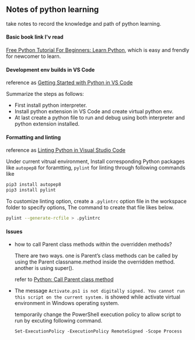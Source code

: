 ## Notes of python learning
take notes to record the knowledge and path of python learning.

#### Basic book link I'v read
[Free Python Tutorial For Beginners: Learn Python](https://python.land/python-tutorial), which is easy and frendly for newcomer to learn.

#### Development env builds in VS Code
reference as [Getting Started with Python in VS Code](https://code.visualstudio.com/docs/python/python-tutorial)

Summarize the steps as follows:
- First install python interpreter.
- Install python extension in VS Code and create virtual python env.
- At last create a python file to run and debug using both interpreter and python extension installed.

#### Formatting and linting
reference as [Linting Python in Visual Studio Code](https://code.visualstudio.com/docs/python/linting#_pylint)

Under current vitrual environment, Install corresponding Python packages like `autopep8` for foramtting, `pylint` for linting through following commands like 

```sh
pip3 install autopep8
pip3 install pylint
```
To customize linting option, create a `.pylintrc` option file in the workspace folder to specify options, The command to create that file likes below.

```sh
pylint --generate-rcfile > .pylintrc
```

#### Issues
- how to call Parent class methods within the overridden methods?

    There are two ways. one is Parent’s class methods can be called by using the Parent classname.method inside the overridden method. another is using super().
    
    refer to [Python: Call Parent class method](https://www.geeksforgeeks.org/python-call-parent-class-method/)

- The message `Activate.ps1 is not digitally signed. You cannot run this script on the current system.` is showed while activate virtual environment in Windows operating system.
    
    temporarily change the PowerShell execution policy to allow script to run by excuting following command.

    ```console
    Set-ExecutionPolicy -ExecutionPolicy RemoteSigned -Scope Process
    ```
